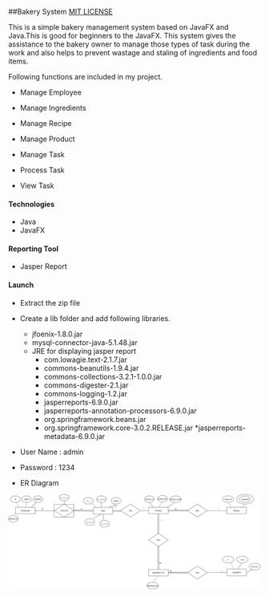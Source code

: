 
##Bakery System 
[MIT LICENSE](LICENSE)


This is a simple bakery management system based on JavaFX and Java.This is good for beginners to the JavaFX.
This system gives the assistance to the bakery owner to manage those types of task during the work and also helps to prevent wastage and staling of ingredients and food items.

Following functions are included in my project.  
* Manage Employee
    
* Manage Ingredients
    
* Manage Recipe

* Manage Product

* Manage Task

* Process Task

* View Task

#### Technologies
* Java
* JavaFX

#### Reporting Tool
* Jasper Report

#### Launch
* Extract the zip file
* Create a lib folder and add following libraries.
    * jfoenix-1.8.0.jar
    * mysql-connector-java-5.1.48.jar
    * JRE for displaying jasper report
        * com.lowagie.text-2.1.7.jar
        * commons-beanutils-1.9.4.jar
        * commons-collections-3.2.1-1.0.0.jar
        * commons-digester-2.1.jar
        * commons-logging-1.2.jar
        * jasperreports-6.9.0.jar
        * jasperreports-annotation-processors-6.9.0.jar
        * org.springframework.beans.jar
        * org.springframework.core-3.0.2.RELEASE.jar
        *jasperreports-metadata-6.9.0.jar
        
   
 * User Name : admin
 * Password : 1234
 * ER Diagram
 
 ![ER Diagram](src/lk/ijse/dep/project/asset/er.png)

 
 
    


